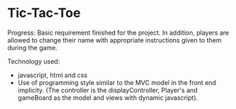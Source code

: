 # Tic-Tac-Toe

Progress: Basic requirement finished for the project.
In addition, players are allowed to change their name with 
appropriate instructions given to them during the game.

Technology used:

- javascript, html and css
- Use of programming style similar to the MVC model in the front end implicity.
  (The controller is the displayController, Player's and gameBoard
  as the model and views with dynamic javascript).
